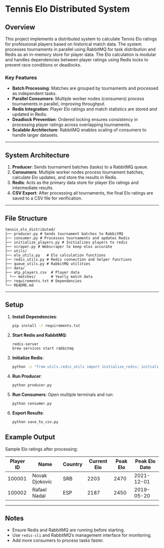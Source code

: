 # Tennis Elo Distributed System

## Overview

This project implements a distributed system to calculate Tennis Elo ratings for professional players based on historical match data. The system processes tournaments in parallel using RabbitMQ for task distribution and Redis as an in-memory store for player data. The Elo calculation is modular and handles dependencies between player ratings using Redis locks to prevent race conditions or deadlocks.

### Key Features
- **Batch Processing**: Matches are grouped by tournaments and processed as independent tasks.
- **Parallel Consumers**: Multiple worker nodes (consumers) process tournaments in parallel, improving throughput.
- **Redis Integration**: Player Elo ratings and match statistics are stored and updated in Redis.
- **Deadlock Prevention**: Ordered locking ensures consistency in processing player ratings across overlapping tournaments.
- **Scalable Architecture**: RabbitMQ enables scaling of consumers to handle larger datasets.

---

## System Architecture

1. **Producer**: Sends tournament batches (tasks) to a RabbitMQ queue.
2. **Consumers**: Multiple worker nodes process tournament batches, calculate Elo updates, and store the results in Redis.
3. **Redis**: Acts as the primary data store for player Elo ratings and intermediate results.
4. **CSV Export**: After processing all tournaments, the final Elo ratings are saved to a CSV file for verification.

---

## File Structure
```
tennis_elo_distributed/ 
├── producer.py # Sends tournament batches to RabbitMQ 
├── consumer.py # Processes tournaments and updates Redis
├── initialize_players.py # Initializes players to redis
├── scraper.py # Webscraper to keep elos accurate
├── utils/
├── elo_utils.py   # Elo calculation functions 
├── redis_utils.py # Redis connection and helper functions 
├── queue_utils.py # RabbitMQ utilities 
├── data/ 
├── atp_players.csv  # Player data 
│ └── matches/       # Yearly match data 
├── requirements.txt # Dependencies 
└── README.md 
```

---

## Setup

1. **Install Dependencies**:
   ```bash
   pip install -r requirements.txt
   ```
2. **Start Redis and RabbitMQ**:
   ```bash
   redis-server
   brew services start rabbitmq
   ```
3. **Initialize Redis**:
   ```bash
   python -c "from utils.redis_utils import initialize_redis; initialize_redis(redis_client, 'data/atp_players.csv')"
   ```
4. **Run Producer**:
   ```bash
   python producer.py
   ```
5. **Run Consumers**: Open multiple terminals and run:
   ```bash
   python consumer.py
   ```
6. **Export Results**:
   ```bash
   python save_to_csv.py
   ```

## Example Output

Sample Elo ratings after processing:

| Player ID | Name           | Country | Current Elo | Peak Elo | Peak Elo Date |
|-----------|----------------|---------|-------------|----------|---------------|
| 100001    | Novak Djokovic | SRB     | 2203        | 2470     | 2021-12-01    |
| 100002    | Rafael Nadal   | ESP     | 2187        | 2450     | 2019-05-20    |

---

## Notes

- Ensure Redis and RabbitMQ are running before starting.
- Use `redis-cli` and RabbitMQ’s management interface for monitoring.
- Add more consumers to process tasks faster.

